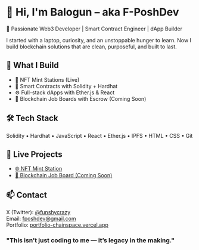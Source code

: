 # 👋 Hi, I'm Balogun – aka F-PoshDev

🚀 Passionate Web3 Developer | Smart Contract Engineer | dApp Builder

I started with a laptop, curiosity, and an unstoppable hunger to learn. Now I build blockchain solutions that are clean, purposeful, and built to last.

## 💼 What I Build
- 🎯 NFT Mint Stations (Live)
- 🔐 Smart Contracts with Solidity + Hardhat
- ⚙️ Full-stack dApps with Ether.js & React
- 🔄 Blockchain Job Boards with Escrow (Coming Soon)

## 🛠 Tech Stack
Solidity • Hardhat • JavaScript • React • Ether.js • IPFS • HTML • CSS • Git

## 🔗 Live Projects
- [🌐 NFT Mint Station](https://mintstation.fposhdev.vercel.app)
- [🚧 Blockchain Job Board (Coming Soon)](https://portfolio-chainspace.vercel.app)

## 📫 Contact
X (Twitter): [@funshycrazy](https://x.com/funshycrazy)  
Email: fposhdev@gmail.com  
Portfolio: [portfolio-chainspace.vercel.app](https://portfolio-chainspace.vercel.app)



### "This isn’t just coding to me — it’s legacy in the making."
